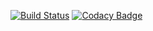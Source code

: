 [![Build Status](https://travis-ci.com/testowanieaplikacjijavaug/projekt2-inql.svg?token=3kJQswsH2SS3Xnj1fhuG&branch=master)](https://travis-ci.com/testowanieaplikacjijavaug/projekt2-inql)
[![Codacy Badge](https://api.codacy.com/project/badge/Grade/0e1a817c287447398b05a981b1edc120)](https://www.codacy.com?utm_source=github.com&amp;utm_medium=referral&amp;utm_content=testowanieaplikacjijavaug/projekt2-inql&amp;utm_campaign=Badge_Grade)

